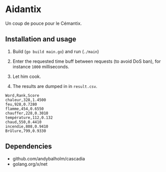 # Aidantix

Un coup de pouce pour le Cémantix.

## Installation and usage

1. Build (`go build main.go`) and run (`./main`)

2. Enter the requested time buff between requests (to avoid DoS ban), for instance `1000` milliseconds.

3. Let him cook.

4. The results are dumped in in `result.csv`.

```csv
Word,Rank,Score
chaleur,328,1.4500
feu,928,0.7280
flamme,454,0.6550
chauffer,228,0.3010
température,112,0.132
chaud,550,0.4410
incendie,808,0.9410
Brûlure,799,0.9330
```

## Dependencies

- github.com/andybalholm/cascadia
- golang.org/x/net